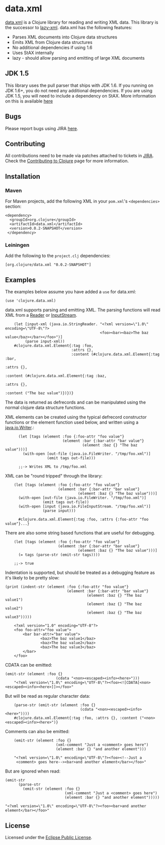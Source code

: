 # data.xml

[data.xml](https://github.com/clojure/data.xml) is a Clojure library for reading and writing XML data. This
library is the successor to
[lazy-xml](http://clojure.github.com/clojure-contrib/lazy-xml-api.html).
data.xml has the following features:

* Parses XML documents into Clojure data structures
* Emits XML from Clojure data structures
* No additional dependencies if using 1.6
* Uses StAX internally
* lazy - should allow parsing and emitting of large XML documents

## JDK 1.5

This library uses the pull parser that ships with JDK 1.6.  If you running on JDK 1.6+, you do not need any 
additional dependencies.  If you are using JDK 1.5, you will need to include a dependency on StAX.  More 
information on this is available [here](https://github.com/clojure/data.xml/blob/jdk16-pull-parser/jdk_15_readme.txt)

## Bugs

Please report bugs using JIRA [here](http://dev.clojure.org/jira/browse/DXML).

## Contributing

All contributions need to be made via patches attached to tickets in
[JIRA](http://dev.clojure.org/jira/browse/DXML). Check the
[Contributing to Clojure](http://clojure.org/contributing) page for
more information.

## Installation

### Maven
For Maven projects, add the following XML in your `pom.xml`'s `<dependencies>` section:

    <dependency>
	  <groupId>org.clojure</groupId>
	  <artifactId>data.xml</artifactId>
	  <version>0.0.2-SNAPSHOT</version>
     </dependency>

### Leiningen
Add the following to the `project.clj` dependencies:

    [org.clojure/data.xml "0.0.2-SNAPSHOT"]

## Examples

The examples below assume you have added a `use` for data.xml:

	(use 'clojure.data.xml)

data.xml supports parsing and emitting XML. The parsing functions will
read XML from a
[Reader](http://docs.oracle.com/javase/6/docs/api/java/io/Reader.html)
or
[InputStream](http://docs.oracle.com/javase/6/docs/api/java/io/InputStream.html).

        (let [input-xml (java.io.StringReader. "<?xml version=\"1.0\" encoding=\"UTF-8\"?>
                                               <foo><bar><baz>The baz value</baz></bar></foo>")]
             (parse input-xml))
        #clojure.data.xml.Element{:tag :foo,
                                  :attrs {},
                                  :content (#clojure.data.xml.Element{:tag :bar, 
                                                                      :attrs {},
                                                                      :content (#clojure.data.xml.Element{:tag :baz,
                                                                                                          :attrs {},
                                                                                                          :content ("The baz value")})})}

The data is returned as defrecords and can be manipulated using the
normal clojure data structure functions.

XML elements can be created using the typical defrecord constructor
functions or the element function used below, and written using a
[java.io.Writer](http://docs.oracle.com/javase/6/docs/api/java/io/Writer.html).:

          (let [tags (element :foo {:foo-attr "foo value"}
                              (element :bar {:bar-attr "bar value"}
                                       (element :baz {} "The baz value")))]
            (with-open [out-file (java.io.FileWriter. "/tmp/foo.xml")]
                       (emit tags out-file)))

          ;;-> Writes XML to /tmp/foo.xml

XML can be "round tripped" through the library:

        (let [tags (element :foo {:foo-attr "foo value"}
                            (element :bar {:bar-attr "bar value"}
                                     (element :baz {} "The baz value")))]
          (with-open [out-file (java.io.FileWriter. "/tmp/foo.xml")]
                     (emit tags out-file))
          (with-open [input (java.io.FileInputStream. "/tmp/foo.xml")]
                     (parse input)))

          #clojure.data.xml.Element{:tag :foo, :attrs {:foo-attr "foo value"}...}

There are also some string based functions that are useful for
debugging.

        (let [tags (element :foo {:foo-attr "foo value"}
                            (element :bar {:bar-attr "bar value"}
                                     (element :baz {} "The baz value")))]
          (= tags (parse-str (emit-str tags))))
  
        ;;-> true  
    
Indentation is supported, but should be treated as a debugging feature
as it's likely to be pretty slow:

	(print (indent-str (element :foo {:foo-attr "foo value"}
        	                    (element :bar {:bar-attr "bar value"}
                	                     (element :baz {} "The baz value1")
                        	             (element :baz {} "The baz value2")
                                	     (element :baz {} "The baz value3")))))
                            
    	<?xml version="1.0" encoding="UTF-8"?>
    	<foo foo-attr="foo value">
        	<bar bar-attr="bar value">
              		<baz>The baz value1</baz>
              		<baz>The baz value2</baz>
              		<baz>The baz value3</baz>
         	</bar>
    	</foo>

CDATA can be emitted:

	(emit-str (element :foo {}
                           (cdata "<non><escaped><info><here>")))
      	"<?xml version=\"1.0\" encoding=\"UTF-8\"?><foo><![CDATA[<non><escaped><info><here>]]></foo>"

But will be read as regular character data:

    	(parse-str (emit-str (element :foo {}
                                      (cdata "<non><escaped><info><here>"))))
    	#clojure.data.xml.Element{:tag :foo, :attrs {}, :content ("<non><escaped><info><here>")}

Comments can also be emitted:

      	(emit-str (element :foo {}
                           (xml-comment "Just a <comment> goes here")
                           (element :bar {} "and another element")))

        "<?xml version=\"1.0\" encoding=\"UTF-8\"?><foo><!--Just a
         <comment> goes here--><bar>and another element</bar></foo>"

But are ignored when read:

	(emit-str
      	  (parse-str
            (emit-str (element :foo {}
                               (xml-comment "Just a <comment> goes here")
                               (element :bar {} "and another element")))))

	"<?xml version=\"1.0\" encoding=\"UTF-8\"?><foo><bar>and another element</bar></foo>"    

## License

Licensed under the [Eclipse Public License](http://www.opensource.org/licenses/eclipse-1.0.php).
